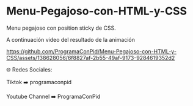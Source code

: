 # Menu-Pegajoso-con-HTML-y-CSS
Menu pegajoso con position sticky de CSS.

A continuación video del resultado de la animación

https://github.com/ProgramaConPid/Menu-Pegajoso-con-HTML-y-CSS/assets/138628056/6f8827af-2b55-49af-9173-9284619352d2

🌐 Redes Sociales:

Tiktok ➡️ programaconpid

Youtube Channel ➡️ ProgramaConPid

